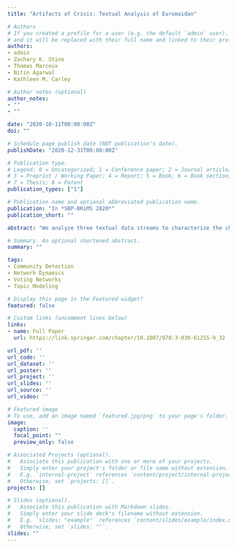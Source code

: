 ```yaml
---
title: "Artifacts of Crisis: Textual Analysis of Euromaidan"

# Authors
# If you created a profile for a user (e.g. the default `admin` user), write the username (folder name) here 
# and it will be replaced with their full name and linked to their profile.
authors:
- admin
- Zachary K. Stine
- Thomas Marcoux
- Nitin Agarwal
- Kathleen M. Carley

# Author notes (optional)
author_notes:
- ""
- ""

date: "2020-10-11T00:00:00Z"
doi: ""

# Schedule page publish date (NOT publication's date).
publishDate: "2020-12-31T00:00:00Z"

# Publication type.
# Legend: 0 = Uncategorized; 1 = Conference paper; 2 = Journal article;
# 3 = Preprint / Working Paper; 4 = Report; 5 = Book; 6 = Book section;
# 7 = Thesis; 8 = Patent
publication_types: ["1"]

# Publication name and optional abbreviated publication name.
publication: "In *SBP-BRiMS 2020*"
publication_short: ""

abstract: "We analyze three textual data streams to characterize the change that occurred during the Ukrainian revolution of 2014. These data streams include legislative bill text, posts on Ukrainian political blogs, and Twitter data. Each stream provides a different perspective: politicians, local citizens, and global citizens. It is apparent that bill production stalled early on in the demonstrations, and that the post-revolution government quickly began voting on bills. Topic analysis of blogs and tweets revealed growing interest in Ukraine following the march on the legislature. Interest in Ukraine eventually overtook that of the conflict in the Middle East, before dying back down in the following month. Our results suggest that a stall in bill production may be an early indicator of dysfunction in the government, while spikes in Twitter activity can be seen almost immediately after the event. This effect is true for blogs as well, although for a prolonged period, implying a more detailed discourse about the event."

# Summary. An optional shortened abstract.
summary: ""

tags:
- Community Detection
- Network Dynamics
- Voting Networks
- Topic Modeling

# Display this page in the Featured widget?
featured: false

# Custom links (uncomment lines below)
links:
- name: Full Paper
  url: https://link.springer.com/chapter/10.1007/978-3-030-61255-9_32

url_pdf: ''
url_code: ''
url_dataset: ''
url_poster: ''
url_project: ''
url_slides: ''
url_source: ''
url_video: ''

# Featured image
# To use, add an image named `featured.jpg/png` to your page's folder. 
image:
  caption: ''
  focal_point: ""
  preview_only: false

# Associated Projects (optional).
#   Associate this publication with one or more of your projects.
#   Simply enter your project's folder or file name without extension.
#   E.g. `internal-project` references `content/project/internal-project/index.md`.
#   Otherwise, set `projects: []`.
projects: []

# Slides (optional).
#   Associate this publication with Markdown slides.
#   Simply enter your slide deck's filename without extension.
#   E.g. `slides: "example"` references `content/slides/example/index.md`.
#   Otherwise, set `slides: ""`.
slides: ""
---
```

